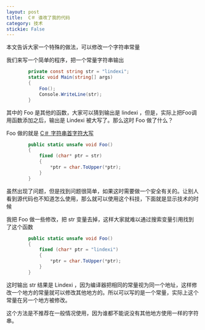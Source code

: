 ```yaml
---
layout: post
title:  C＃ 谁改了我的代码 
category: 技术 
stickie: False
---
```


本文告诉大家一个特殊的做法，可以修改一个字符串常量

<!--more-->
<!-- csdn -->

我们来写一个简单的程序，把一个常量字符串输出

```csharp
        private const string str = "lindexi";
        static void Main(string[] args)
        {
            Foo();
            Console.WriteLine(str);
        }
```

其中的 Foo 是其他的函数，大家可以猜到输出是 lindexi ，但是，实际上把Foo调用函数添加之后，输出是 Lindexi 被大写了。那么这时 Foo 做了什么？

Foo 做的就是
[C＃ 字符串首字符大写](https://lindexi.oschina.io/lindexi/post/C-%E5%AD%97%E7%AC%A6%E4%B8%B2%E9%A6%96%E5%AD%97%E7%AC%A6%E5%A4%A7%E5%86%99.html )

```csharp
        public static unsafe void Foo()
        {
            fixed (char* ptr = str)
            {
                *ptr = char.ToUpper(*ptr);
            }
        }
```

虽然出现了问题，但是找到问题很简单，如果这时需要做一个安全有关的。让别人看到源代码也不知道怎么使用，那么就可以使用这个科技，下面就是显示技术的时候

我把 Foo 做一些修改，把 str 变量去掉，这样大家就难以通过搜索变量引用找到了这个函数

```csharp
        public static unsafe void Foo()
        {
            fixed (char* ptr = "lindexi")
            {
                *ptr = char.ToUpper(*ptr);
            }
        }
```

这时输出 str 结果是 Lindexi ，因为编译器把相同的常量视为同一个地址，这样修改一个地方的常量就可以修改其他地方的。所以可以写的是一个常量，实际上这个常量在另一个地方被修改。

这个方法是不推荐在一般情况使用，因为谁都不能说没有其他地方使用一样的字符串。

  
